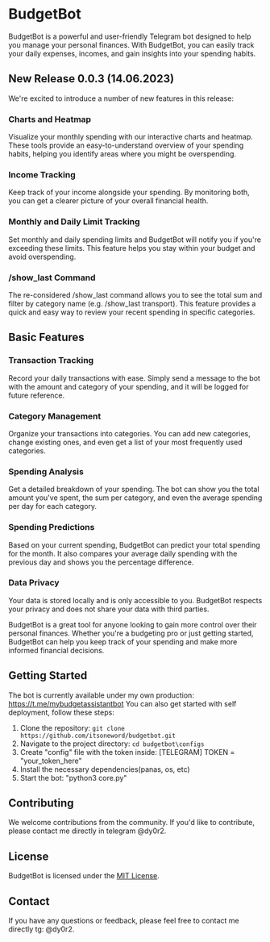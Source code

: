 # BudgetBot

BudgetBot is a powerful and user-friendly Telegram bot designed to help you manage your personal finances. With BudgetBot, you can easily track your daily expenses, incomes, and gain insights into your spending habits.

## New Release 0.0.3 (14.06.2023)

We're excited to introduce a number of new features in this release:

### Charts and Heatmap

Visualize your monthly spending with our interactive charts and heatmap. These tools provide an easy-to-understand overview of your spending habits, helping you identify areas where you might be overspending.

### Income Tracking

Keep track of your income alongside your spending. By monitoring both, you can get a clearer picture of your overall financial health.

### Monthly and Daily Limit Tracking

Set monthly and daily spending limits and BudgetBot will notify you if you're exceeding these limits. This feature helps you stay within your budget and avoid overspending.

### /show_last Command

The re-considered /show_last command allows you to see the total sum and filter by category name (e.g. /show_last transport). This feature provides a quick and easy way to review your recent spending in specific categories.

## Basic Features

### Transaction Tracking

Record your daily transactions with ease. Simply send a message to the bot with the amount and category of your spending, and it will be logged for future reference.

### Category Management

Organize your transactions into categories. You can add new categories, change existing ones, and even get a list of your most frequently used categories.

### Spending Analysis

Get a detailed breakdown of your spending. The bot can show you the total amount you've spent, the sum per category, and even the average spending per day for each category.

### Spending Predictions

Based on your current spending, BudgetBot can predict your total spending for the month. It also compares your average daily spending with the previous day and shows you the percentage difference.

### Data Privacy

Your data is stored locally and is only accessible to you. BudgetBot respects your privacy and does not share your data with third parties.

BudgetBot is a great tool for anyone looking to gain more control over their personal finances. Whether you're a budgeting pro or just getting started, BudgetBot can help you keep track of your spending and make more informed financial decisions.


## Getting Started

The bot is currently available under my own production: https://t.me/mybudgetassistantbot 
You can also get started with self deployment, follow these steps:

1. Clone the repository: `git clone https://github.com/itsoneword/budgetbot.git`
2. Navigate to the project directory: `cd budgetbot\configs`
3. Create "config" file with the token inside:
[TELEGRAM]
TOKEN = "your_token_here"
4. Install the necessary dependencies(panas, os, etc)
5. Start the bot: "python3 core.py"

## Contributing

We welcome contributions from the community. If you'd like to contribute, please contact me directly in telegram @dy0r2.

## License

BudgetBot is licensed under the [MIT License](LICENSE).

## Contact

If you have any questions or feedback, please feel free to contact me directly tg: @dy0r2.

